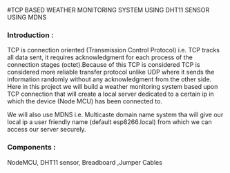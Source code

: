 #TCP BASED WEATHER MONITORING SYSTEM USING DHT11 SENSOR USING MDNS


### Introduction : 

TCP is connection oriented (Transmission Control Protocol) i.e. TCP tracks all data sent, it requires acknowledgment for each process of the connection stages (octet).Because of this TCP is considered TCP is considered more reliable transfer protocol unlike UDP where it sends
the information randomly without any acknowledgment from the other side. Here in this project we will build a weather monitoring system based upon TCP connection that will create a local server dedicated to a certain ip in which the device (Node MCU) has been connected to.

We will also use MDNS i.e. Multicaste domain name system tha will give our local ip a user friendly name (default esp8266.local) from which
we can access our server securely.


### Components :

NodeMCU, DHT11 sensor, Breadboard ,Jumper Cables